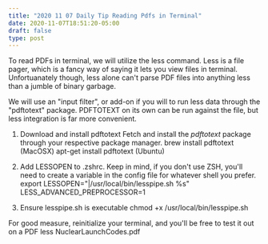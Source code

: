 ```yaml
---
title: "2020 11 07 Daily Tip Reading Pdfs in Terminal"
date: 2020-11-07T18:51:20-05:00
draft: false
type: post
---
```


To read PDFs in terminal, we will utilize the less command.
Less is a file pager, which is a fancy way of saying it lets you view files in terminal.
Unfortuanately though, less alone can't parse PDF files into anything less than a jumble of binary garbage.

We will use an "input filter", or add-on if you will to run less data through the "pdftotext" package.
PDFTOTEXT on its own can be run against the file, but less integration is far more convenient.

1. Download and install pdftotext
Fetch and install the *pdftotext* package through your respective package manager.
	brew install pdftotext (MacOSX)
	apt-get install pdftotext (Ubuntu)

2. Add LESSOPEN to .zshrc.
Keep in mind, if you don't use ZSH, you'll need to create a variable in the config file for whatever shell you prefer.
	export LESSOPEN="|/usr/local/bin/lesspipe.sh %s" LESS_ADVANCED_PREPROCESSOR=1

3. Ensure lesspipe.sh is executable
	chmod +x /usr/local/bin/lesspipe.sh

For good measure, reinitialize your terminal, and you'll be free to test it out on a PDF
	less NuclearLaunchCodes.pdf
